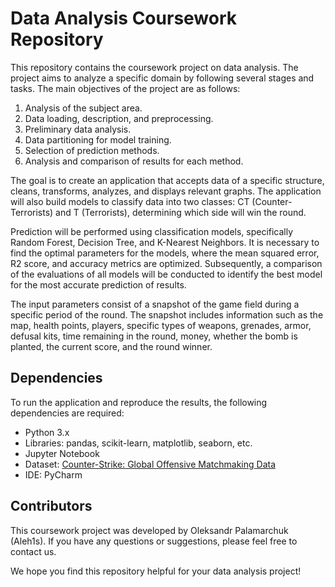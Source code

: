 # Data Analysis Coursework Repository

This repository contains the coursework project on data analysis. The project aims to analyze a specific domain by following several stages and tasks. The main objectives of the project are as follows:

1. Analysis of the subject area.
2. Data loading, description, and preprocessing.
3. Preliminary data analysis.
4. Data partitioning for model training.
5. Selection of prediction methods.
6. Analysis and comparison of results for each method.

The goal is to create an application that accepts data of a specific structure, cleans, transforms, analyzes, and displays relevant graphs. The application will also build models to classify data into two classes: CT (Counter-Terrorists) and T (Terrorists), determining which side will win the round.

Prediction will be performed using classification models, specifically Random Forest, Decision Tree, and K-Nearest Neighbors. It is necessary to find the optimal parameters for the models, where the mean squared error, R2 score, and accuracy metrics are optimized. Subsequently, a comparison of the evaluations of all models will be conducted to identify the best model for the most accurate prediction of results.

The input parameters consist of a snapshot of the game field during a specific period of the round. The snapshot includes information such as the map, health points, players, specific types of weapons, grenades, armor, defusal kits, time remaining in the round, money, whether the bomb is planted, the current score, and the round winner.

## Dependencies

To run the application and reproduce the results, the following dependencies are required:

- Python 3.x
- Libraries: pandas, scikit-learn, matplotlib, seaborn, etc.
- Jupyter Notebook
- Dataset: [Counter-Strike: Global Offensive Matchmaking Data](https://www.kaggle.com/datasets/christianlillelund/csgo-round-winner-classification)
- IDE: PyCharm

## Contributors

This coursework project was developed by Oleksandr Palamarchuk (Aleh1s). If you have any questions or suggestions, please feel free to contact us.

We hope you find this repository helpful for your data analysis project!
